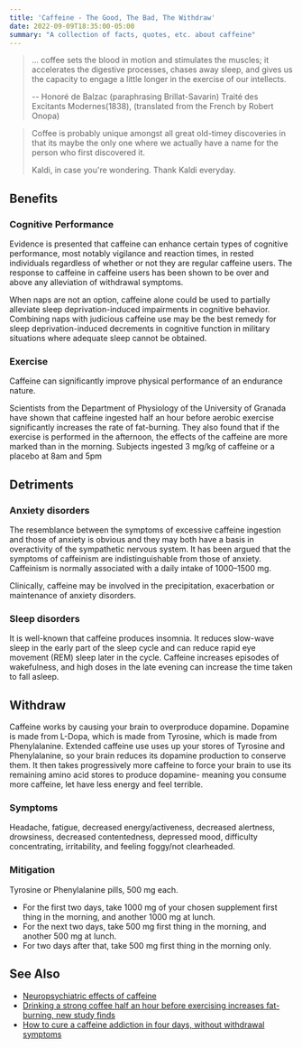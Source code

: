 ```yaml
---
title: 'Caffeine - The Good, The Bad, The Withdraw'
date: 2022-09-09T18:35:00-05:00
summary: "A collection of facts, quotes, etc. about caffeine"
---
```


> ... coffee sets the blood in motion and stimulates the muscles; it accelerates the digestive processes, chases away sleep, and gives us the capacity to engage a little longer in the exercise of our intellects.
> 
> -- Honoré de Balzac (paraphrasing Brillat-Savarin) Traité des Excitants Modernes(1838), (translated from the French by Robert Onopa)


> Coffee is probably unique amongst all great old-timey discoveries in that its maybe the only one where we actually have a name for the person who first discovered it.
> 
> Kaldi, in case you're wondering. Thank Kaldi everyday.

## Benefits

### Cognitive Performance

Evidence is presented that caffeine can enhance certain types of cognitive performance, most notably vigilance and reaction times, in rested individuals regardless of whether or not they are regular caffeine users. The response to caffeine in caffeine users has been shown to be over and above any alleviation of withdrawal symptoms.

When naps are not an option, caffeine alone could be used to partially alleviate sleep deprivation-induced impairments in cognitive behavior. Combining naps with judicious caffeine use may be the best remedy for sleep deprivation-induced decrements in cognitive function in military situations where adequate sleep cannot be obtained.

### Exercise

Caffeine can significantly improve physical performance of an endurance nature.

Scientists from the Department of Physiology of the University of Granada have shown that caffeine ingested half an hour before aerobic exercise significantly increases the rate of fat-burning. They also found that if the exercise is performed in the afternoon, the effects of the caffeine are more marked than in the morning. Subjects ingested 3 mg/kg of caffeine or a placebo at 8am and 5pm 

## Detriments

### Anxiety disorders

The resemblance between the symptoms of excessive caffeine ingestion and those of anxiety is obvious and they may both have a basis in overactivity of the sympathetic nervous system. It has been argued that the symptoms of caffeinism are indistinguishable from those of anxiety. Caffeinism is normally associated with a daily intake of 1000–1500 mg.

Clinically, caffeine may be involved in the precipitation, exacerbation or maintenance of anxiety disorders.

### Sleep disorders

It is well-known that caffeine produces insomnia. It reduces slow-wave sleep in the early part of the sleep cycle and can reduce rapid eye movement (REM) sleep later in the cycle. Caffeine increases episodes of wakefulness, and high doses in the late evening can increase the time taken to fall asleep.

## Withdraw

Caffeine works by causing your brain to overproduce dopamine. Dopamine is made from L-Dopa, which is made from Tyrosine, which is made from Phenylalanine. Extended caffeine use uses up your stores of Tyrosine and Phenylalanine, so your brain reduces its dopamine production to conserve them. It then takes progressively more caffeine to force your brain to use its remaining amino acid stores to produce dopamine- meaning you consume more caffeine, let have less energy and feel terrible.  

### Symptoms

Headache, fatigue, decreased energy/activeness, decreased alertness, drowsiness, decreased contentedness, depressed mood, difficulty concentrating, irritability, and feeling foggy/not clearheaded.

### Mitigation

Tyrosine or Phenylalanine pills, 500 mg each.

* For the first two days, take 1000 mg of your chosen supplement first thing in the morning, and another 1000 mg at lunch.
* For the next two days, take 500 mg first thing in the morning, and another 500 mg at lunch.  
* For two days after that, take 500 mg first thing in the morning only.

## See Also

* [Neuropsychiatric effects of caffeine](https://www.cambridge.org/core/journals/advances-in-psychiatric-treatment/article/neuropsychiatric-effects-of-caffeine/7C884B2106D772F02DA114C1B75D4EBF)
* [Drinking a strong coffee half an hour before exercising increases fat-burning, new study finds](https://canal.ugr.es/uncategorized/drinking-a-strong-coffee-half-an-hour-before-exercising-increases-fat-burning-new-study-finds/)
* [How to cure a caffeine addiction in four days, without withdrawal symptoms](https://johnfawkes.com/how-to-cure-a-caffeine-addiction-in-four-days-without-withdrawal-symptoms/)